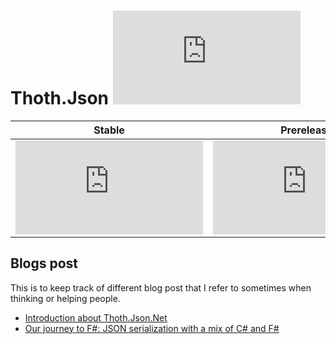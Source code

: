 # Thoth.Json [![Build Status](https://dev.azure.com/thoth-org/Thoth.Json/_apis/build/status/thoth-org.Thoth.Json?branchName=master)](https://dev.azure.com/thoth-org/Thoth.Json/_build/latest?definitionId=1&branchName=master)

| Stable | Prerelease
--- | ---
[![NuGet Badge](https://buildstats.info/nuget/Thoth.Json)](https://www.nuget.org/packages/Thoth.Json/) | [![NuGet Badge](https://buildstats.info/nuget/Thoth.Json?includePreReleases=true)](https://www.nuget.org/packages/Thoth.Json/)

## Blogs post

This is to keep track of different blog post that I refer to sometimes when thinking or helping people.

- [Introduction about Thoth.Json.Net](https://jordanmarr.github.io/fsharp/thoth-json-net-intro/)
- [Our journey to F#: JSON serialization with a mix of C# and F#](https://www.planetgeek.ch/2021/04/19/our-journey-to-f-json-serialization-with-a-mix-of-c-and-f/)
